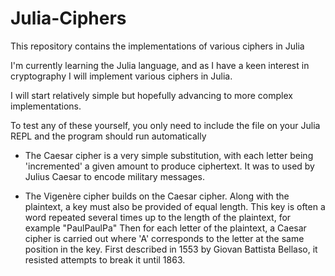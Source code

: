 # Julia-Ciphers
This repository contains the implementations of various ciphers in Julia

I'm currently learning the Julia language, and as I have a keen interest in cryptography I will implement various ciphers in Julia.

I will start relatively simple but hopefully advancing to more complex implementations.

To test any of these yourself, you only need to include the file on your Julia REPL and the program should run automatically

* The Caesar cipher is a very simple substitution, with each letter being 'incremented' a given amount to produce ciphertext. It was to used by Julius Caesar to encode military messages.

* The Vigenère cipher builds on the Caesar cipher. Along with the plaintext, a key must also be provided of equal length. This key is often a word repeated several times up to the length of the plaintext, for example "PaulPaulPa" Then for each letter of the plaintext, a Caesar cipher is carried out where 'A' corresponds to the letter at the same position in the key. First described in 1553 by Giovan Battista Bellaso, it resisted attempts to break it until 1863.
